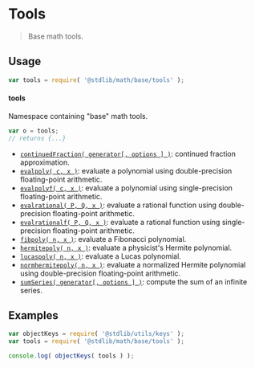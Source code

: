 <!--

@license Apache-2.0

Copyright (c) 2018 The Stdlib Authors.

Licensed under the Apache License, Version 2.0 (the "License");
you may not use this file except in compliance with the License.
You may obtain a copy of the License at

   http://www.apache.org/licenses/LICENSE-2.0

Unless required by applicable law or agreed to in writing, software
distributed under the License is distributed on an "AS IS" BASIS,
WITHOUT WARRANTIES OR CONDITIONS OF ANY KIND, either express or implied.
See the License for the specific language governing permissions and
limitations under the License.

-->

# Tools

> Base math tools.

<section class="usage">

## Usage

```javascript
var tools = require( '@stdlib/math/base/tools' );
```

#### tools

Namespace containing "base" math tools.

```javascript
var o = tools;
// returns {...}
```

<!-- <toc pattern="*"> -->

<div class="namespace-toc">

-   <span class="signature">[`continuedFraction( generator[, options ] )`][@stdlib/math/base/tools/continued-fraction]</span><span class="delimiter">: </span><span class="description">continued fraction approximation.</span>
-   <span class="signature">[`evalpoly( c, x )`][@stdlib/math/base/tools/evalpoly]</span><span class="delimiter">: </span><span class="description">evaluate a polynomial using double-precision floating-point arithmetic.</span>
-   <span class="signature">[`evalpolyf( c, x )`][@stdlib/math/base/tools/evalpolyf]</span><span class="delimiter">: </span><span class="description">evaluate a polynomial using single-precision floating-point arithmetic.</span>
-   <span class="signature">[`evalrational( P, Q, x )`][@stdlib/math/base/tools/evalrational]</span><span class="delimiter">: </span><span class="description">evaluate a rational function using double-precision floating-point arithmetic.</span>
-   <span class="signature">[`evalrationalf( P, Q, x )`][@stdlib/math/base/tools/evalrationalf]</span><span class="delimiter">: </span><span class="description">evaluate a rational function using single-precision floating-point arithmetic.</span>
-   <span class="signature">[`fibpoly( n, x )`][@stdlib/math/base/tools/fibpoly]</span><span class="delimiter">: </span><span class="description">evaluate a Fibonacci polynomial.</span>
-   <span class="signature">[`hermitepoly( n, x )`][@stdlib/math/base/tools/hermitepoly]</span><span class="delimiter">: </span><span class="description">evaluate a physicist's Hermite polynomial.</span>
-   <span class="signature">[`lucaspoly( n, x )`][@stdlib/math/base/tools/lucaspoly]</span><span class="delimiter">: </span><span class="description">evaluate a Lucas polynomial.</span>
-   <span class="signature">[`normhermitepoly( n, x )`][@stdlib/math/base/tools/normhermitepoly]</span><span class="delimiter">: </span><span class="description">evaluate a normalized Hermite polynomial using double-precision floating-point arithmetic.</span>
-   <span class="signature">[`sumSeries( generator[, options ] )`][@stdlib/math/base/tools/sum-series]</span><span class="delimiter">: </span><span class="description">compute the sum of an infinite series.</span>

</div>

<!-- </toc> -->

</section>

<!-- /.usage -->

<section class="examples">

## Examples

<!-- TODO: better examples -->

<!-- eslint no-undef: "error" -->

```javascript
var objectKeys = require( '@stdlib/utils/keys' );
var tools = require( '@stdlib/math/base/tools' );

console.log( objectKeys( tools ) );
```

</section>

<!-- /.examples -->

<!-- Section for related `stdlib` packages. Do not manually edit this section, as it is automatically populated. -->

<section class="related">

</section>

<!-- /.related -->

<!-- Section for all links. Make sure to keep an empty line after the `section` element and another before the `/section` close. -->

<section class="links">

<!-- <toc-links> -->

[@stdlib/math/base/tools/continued-fraction]: https://github.com/stdlib-js/math/tree/main/base/tools/continued-fraction

[@stdlib/math/base/tools/evalpoly]: https://github.com/stdlib-js/math/tree/main/base/tools/evalpoly

[@stdlib/math/base/tools/evalpolyf]: https://github.com/stdlib-js/math/tree/main/base/tools/evalpolyf

[@stdlib/math/base/tools/evalrational]: https://github.com/stdlib-js/math/tree/main/base/tools/evalrational

[@stdlib/math/base/tools/evalrationalf]: https://github.com/stdlib-js/math/tree/main/base/tools/evalrationalf

[@stdlib/math/base/tools/fibpoly]: https://github.com/stdlib-js/math/tree/main/base/tools/fibpoly

[@stdlib/math/base/tools/hermitepoly]: https://github.com/stdlib-js/math/tree/main/base/tools/hermitepoly

[@stdlib/math/base/tools/lucaspoly]: https://github.com/stdlib-js/math/tree/main/base/tools/lucaspoly

[@stdlib/math/base/tools/normhermitepoly]: https://github.com/stdlib-js/math/tree/main/base/tools/normhermitepoly

[@stdlib/math/base/tools/sum-series]: https://github.com/stdlib-js/math/tree/main/base/tools/sum-series

<!-- </toc-links> -->

</section>

<!-- /.links -->
